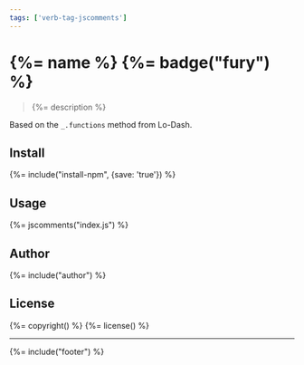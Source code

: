 ```yaml
---
tags: ['verb-tag-jscomments']
---
```

# {%= name %} {%= badge("fury") %}

> {%= description %}

Based on the `_.functions` method from Lo-Dash.

## Install
{%= include("install-npm", {save: 'true'}) %}

## Usage
{%= jscomments("index.js") %}

## Author
{%= include("author") %}

## License
{%= copyright() %}
{%= license() %}

***

{%= include("footer") %}